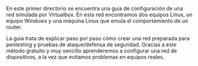 En este primer directorio se encuentra una guia de configuración de una red simulada por Virtualbox. 
En esta red encontramos dos equipos Linux, un equipo Windows y una máquina Linux que emula el comportamiento de un router.

La guía trata de explicar paso por paso cómo crear una red preparada para pentesting y pruebas de ataque/defensa de seguridad. Gracias a este método gratuito y muy sencillo aprenderemos a configurar una red de dispositivos, a la vez que evitamos problemas en equipos reales. 
